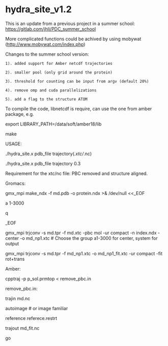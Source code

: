 # hydra_site_v1.2

This is an update from a previous project in a summer school: https://gitlab.com/jhli/PDC_summer_school

More complicated functions could be achived by using mobywat (http://www.mobywat.com/index.php)

Changes to the summer school version:

    1). added support for Amber netcdf trajectories
    
    2). smaller pool (only grid around the protein)
    
    3). threshold for counting can be input from argv (default 20%)
    
    4). remove omp and cuda parallelizations
    
    5). add a flag to the structure ATOM

To compile the code, libnetcdf is require, can use the one from amber package, e.g.

export LIBRARY_PATH=/data/soft/amber18/lib

make

USAGE:

./hydra_site.x pdb_file trajectory(*.xtc/*.nc)

./hydra_site.x pdb_file trajectory 0.3


Requirement for the xtc/nc file: PBC removed and structure aligned.

Gromacs:

gmx_mpi make_ndx -f md.pdb -o protein.ndx >& /dev/null <<_EOF

a 1-3000

q

_EOF

gmx_mpi trjconv -s md.tpr -f md.xtc -pbc mol -ur compact -n index.ndx -center -o md_np1.xtc # Choose the group a1-3000 for center, system for output

gmx_mpi trjconv -s md.tpr -f md_np1.xtc -o md_np1_fit.xtc -ur compact -fit rot+trans



Amber:

cpptraj -p p_sol.prmtop < remove_pbc.in

remove_pbc.in:

trajin md.nc

autoimage # or image familiar

reference referece.restrt

trajout md_fit.nc

go





